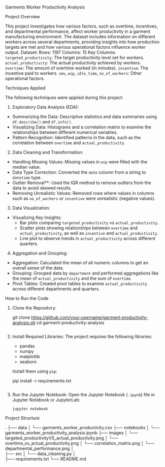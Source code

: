  Garments Worker Productivity Analysis

Project Overview

This project investigates how various factors, such as overtime, incentives, and departmental performance, affect worker productivity in a garment manufacturing environment. The dataset includes information on different workers across several departments, providing insights into how production targets are met and how various operational factors influence worker output.
 Dataset:
Rows: 1197
Columns: 15
Key Columns:
   `targeted_productivity`: The target productivity level set for workers.
  `actual_productivity`: The actual productivity achieved by workers.
  `overtime`: The amount of overtime worked (in minutes).
  `incentive`: The incentive paid to workers.
  `smv`, `wip`, `idle_time`, `no_of_workers`: Other operational factors.

Techniques Applied

The following techniques were applied during this project:

 1. Exploratory Data Analysis (EDA):
- Summarizing the Data: Descriptive statistics and data summaries using `df.describe()` and `df.info()`.
- Visualizing Data: Histograms and a correlation matrix to examine the relationships between different numerical variables.
- Pattern Recognition: Identified patterns in the data, such as the correlation between `overtime` and `actual_productivity`.

 2. Data Cleaning and Transformation:
- Handling Missing Values: Missing values in `wip` were filled with the median value.
- Data Type Correction: Converted the `date` column from a string to `datetime` type.
- Outlier Removal**: Used the IQR method to remove outliers from the data to avoid skewed results.
- Removing Unrealistic Values: Removed rows where values in columns such as `no_of_workers` or `incentive` were unrealistic (negative values).

3. Data Visualization:
- Visualizing Key Insights:
  - Bar plots comparing `targeted_productivity` vs `actual_productivity`.
  - Scatter plots showing relationships between `overtime` and `actual_productivity`, as well as `incentive` and `actual_productivity`.
  - Line plot to observe trends in `actual_productivity` across different quarters.
  
 4. Aggregation and Grouping:
- Aggregation: Calculated the mean of all numeric columns to get an overall sense of the data.
- Grouping: Grouped data by `department` and performed aggregations like the mean of `actual_productivity` and the sum of `overtime`.
- Pivot Tables: Created pivot tables to examine `actual_productivity` across different departments and quarters.

How to Run the Code

1. Clone the Repository:

    git clone https://github.com/your-username/garment-productivity-analysis.git
    cd garment-productivity-analysis
    ```

2. Install Required Libraries:
    The project requires the following libraries:
    - pandas
    - numpy
    - matplotlib
    - seaborn

    Install them using `pip`:

    pip install -r requirements.txt
    ```

3. Run the Jupyter Notebook:
    Open the Jupyter Notebook (`.ipynb`) file in Jupyter Notebook or JupyterLab:
    ```
    jupyter notebook
    ```

 Project Structure


.
├── data
│   └── garments_worker_productivity.csv
├── notebooks
│   └── garments_worker_productivity_analysis.ipynb
├── images
│   └── targeted_productivityVS_actual_productivity.png
│   └── overtime_vs_actual_productivity.png
│   └── correlation_matrix.png
│   └── departmental_performance.png
│   
├── src
│   └── data_cleaning.py
│   
├── requirements.txt
└── README.md
